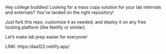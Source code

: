 Hey college buddies! Looking for a mass copy solution for your lab internals and externals? You’ve landed on the right repository!

Just fork this repo, customize it as needed, and deploy it on any free hosting platform (like Netlify or similar).

Let’s make lab prep easier for everyone!

LINK: https:/daa122.netlify.app/
